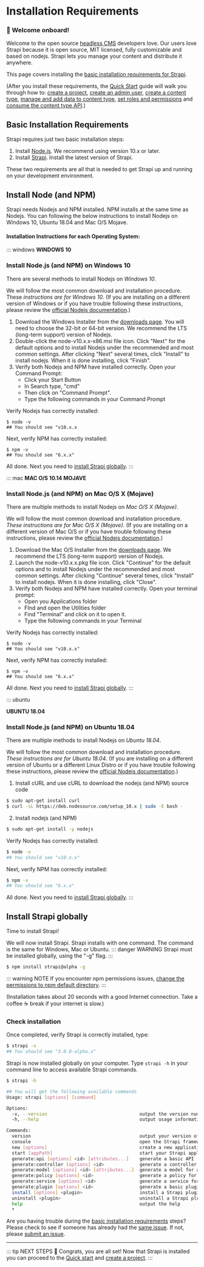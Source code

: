 # Installation Requirements

### 👋 Welcome onboard!

Welcome to the open source [headless CMS](https://strapi.io) developers love. Our users love Strapi because it is open source, MIT licensed, fully customizable and based on nodejs. Strapi lets you manage your content and distribute it anywhere.

This page covers installing the [basic installation requirements for Strapi](#basic-installation-requirements).

(After you install these requirements, the [Quick Start](/3.x.x/getting-started/quick-start.html) guide will walk you through how to: [create a project](quick-start.html#_1-create-a-project), [create an admin user](quick-start.html#_2-create-an-admin-user), [create a content type](quick-start.html#_3-create-a-content-type), [manage and add data to content type](quick-start.html#_4-manage-and-add-data-to-content-type), [set roles and permissions](quick-start.html#_5-set-roles-and-permissions) and [consume the content type API](quick-start.html#_6-consume-the-content-type-api).)

## Basic Installation Requirements

Strapi requires just two basic installation steps:

1. Install [Node.js](https://nodejs.org). We recommend using version 10.x or later.
2. Install [Strapi](https://strapi.io). Install the latest version of Strapi.

These two requirements are all that is needed to get Strapi up and running on your development environment.

## Install Node (and NPM)

Strapi needs Nodejs and NPM installed. NPM installs at the same time as Nodejs. You can following the below instructions to install Nodejs on Windows 10, Ubuntu 18.04 and Mac O/S Mojave.

#### Installation Instructions for each Operating System:

::: windows
**WINDOWS 10**

### Install Node.js (and NPM) on Windows 10

There are several methods to install Nodejs on _Windows 10_.

We will follow the most common download and installation procedure. These _instructions are for Windows 10_. (If you are installing on a different version of Windows or if you have trouble following these instructions, please review the [official Nodejs documentation](https://nodejs.org/en/docs/).)

1. Download the Windows Installer from the [downloads page](https://nodejs.org/en/download/). You will need to choose the 32-bit or 64-bit version. We recommend the LTS (long-term support) version of Nodejs.
2. Double-click the node-v10.x.x-x86.msi file icon. Click "Next" for the default options and to install Nodejs under the recommended and most common settings. After clicking "Next" several times, click "Install" to install nodejs. When it is done installing, click "Finish".
3. Verify both Nodejs and NPM have installed correctly. Open your Command Prompt:
   - Click your Start Button
   - In Search type, "cmd"
   - Then click on "Command Prompt".
   - Type the following commands in your Command Prompt

Verify Nodejs has correctly installed:

```shell
$ node -v
## You should see "v10.x.x
```

Next, verify NPM has correctly installed:

```shell
$ npm -v
## You should see "6.x.x"
```

All done. Next you need to [install Strapi globally](#install-strapi-globally).
:::

::: mac
**MAC O/S 10.14 MOJAVE**

### Install Node.js (and NPM) on Mac O/S X (Mojave)

There are multiple methods to install Nodejs on _Mac O/S X (Mojave)_.

We will follow the most common download and installation procedure. _These instructions are for Mac O/S X (Mojave)_. (If you are installing on a different version of Mac O/S or if you have trouble following these instructions, please review the [official Nodejs documentation](https://nodejs.org/en/docs/).)

1. Download the Mac O/S Installer from the [downloads page](https://nodejs.org/en/download/). We recommend the LTS (long-term support) version of Nodejs.
2. Launch the node-v10.x.x.pkg file icon. Click "Continue" for the default options and to install Nodejs under the recommended and most common settings. After clicking "Continue" several times, click "Install" to install nodejs. When it is done installing, click "Close".
3. Verify both Nodejs and NPM have installed correctly. Open your terminal prompt:
   - Open you Applications folder
   - FInd and open the Utilities folder
   - Find "Terminal" and click on it to open it.
   - Type the following commands in your Terminal

Verify Nodejs has correctly installed:

```terminal
$ node -v
## You should see "v10.x.x"
```

Next, verify NPM has correctly installed:

```terminal
$ npm -v
## You should see "6.x.x"
```

All done. Next you need to [install Strapi globally](#install-strapi-globally).
:::

::: ubuntu

**UBUNTU 18.04**

### Install Node.js (and NPM) on Ubuntu 18.04

There are multiple methods to install Nodejs on _Ubuntu 18.04_.

We will follow the most common download and installation procedure. _These instructions are for Ubuntu 18.04_. (If you are installing on a different version of Ubuntu or a different Linux Distro or if you have trouble following these instructions, please review the [official Nodejs documentation](https://nodejs.org/en/docs/).)

1. Install cURL and use cURL to download the nodejs (and NPM) source code

```bash
$ sudo apt-get install curl
$ curl -sL https://deb.nodesource.com/setup_10.x | sudo -E bash -
```

2. Install nodejs (and NPM)

```bash
$ sudo apt-get install -y nodejs
```

Verify Nodejs has correctly installed:

```bash
$ node -v
## You should see "v10.x.x"
```

Next, verify NPM has correctly installed:

```bash
$ npm -v
## You should see "6.x.x"
```

All done. Next you need to [install Strapi globally](#install-strapi-globally).
:::

## Install Strapi globally

Time to install Strapi!

We will now install Strapi. Strapi installs with one command. The command is the same for Windows, Mac or Ubuntu.
::: danger WARNING
Strapi must be installed globally, using the "-g" flag.
:::

```bash
$ npm install strapi@alpha -g
```

::: warning NOTE
If you encounter npm permissions issues, [change the permissions to npm default directory](https://docs.npmjs.com/getting-started/fixing-npm-permissions#option-1-change-the-permission-to-npms-default-directory).
:::

(Installation takes about 20 seconds with a good Internet connection. Take a coffee ☕️ break if your internet is slow.)

### Check installation

Once completed, verify Strapi is correctly installed, type:

```bash
$ strapi -v
## You should see "3.0.0-alpha.x"
```

Strapi is now installed globally on your computer. Type `strapi -h` in your command line to access available Strapi commands.

```bash
$ strapi -h

## You will get the following available commands
Usage: strapi [options] [command]

Options:
  -v, --version                                  output the version number
  -h, --help                                     output usage information

Commands:
  version                                        output your version of Strapi
  console                                        open the Strapi framework console
  new [options]                                  create a new application
  start [appPath]                                start your Strapi application
  generate:api [options] <id> [attributes...]    generate a basic API
  generate:controller [options] <id>             generate a controller for an API
  generate:model [options] <id> [attributes...]  generate a model for an API
  generate:policy [options] <id>                 generate a policy for an API
  generate:service [options] <id>                generate a service for an API
  generate:plugin [options] <id>                 generate a basic plugin
  install [options] <plugin>                     install a Strapi plugin
  uninstall <plugin>                             uninstall a Strapi plugin
  help                                           output the help
  *
```

Are you having trouble during the [basic installation requirements](/3.x.x/getting-started/install-requirements.html#basic-installation-requirements) steps? Please check to see if someone has already had the [same issue](https://github.com/strapi/strapi/issues). If not, please [submit an issue](https://github.com/strapi/strapi/issues/new).

---

::: tip NEXT STEPS
👏 Congrats, you are all set! Now that Strapi is installed you can proceed to the [Quick start](/3.x.x/getting-started/quick-start.html) and [create a project](quick-start.md#_1-create-a-project).
:::
